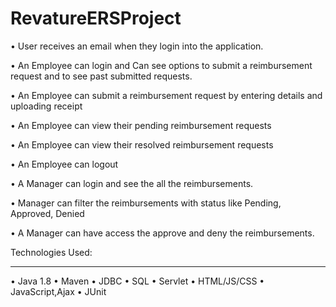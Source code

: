 # RevatureERSProject

•	User receives an email when they login into the application.

•	An Employee can login and Can see options to submit a reimbursement request and to see past submitted requests.

•	An Employee can submit a reimbursement request by entering details and uploading receipt

•	An Employee can view their pending reimbursement requests

•	An Employee can view their resolved reimbursement requests

•	An Employee can logout

•	A Manager can login and see the all the reimbursements.

•	Manager can filter the reimbursements with status like Pending, Approved, Denied

•	A Manager can have access the approve and deny the reimbursements.

 


Technologies Used:
****
•	Java 1.8
•	Maven
•	JDBC
•	SQL
•	Servlet
•	HTML/JS/CSS
•	JavaScript,Ajax
•	JUnit

